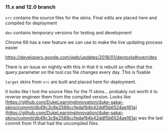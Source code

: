 ### 11.x and 12.0 branch

`src` contains the source files for the skins. Final edits are placed here and compiled for deployment

`dev` contains temporary versions for testing and development

Chrome 66 has a new feature we can use to make the live updating process easier

https://developers.google.com/web/updates/2018/01/devtools#overrides

There is an issue on nightly with this in that it is rebuilt so often that the query parameter on the tool.css file changes every day. This is fixable

`target` skins from `src` are built and placed here for deployment.


It looks like I lost the source files for the 11 skins... probably not worth it to reverse engineer them from the compiled version. Looks like [https://github.com/DukeLearningInnovation/duke-sakai-skins/commit/db49c3c8e2588ccfedaf84b42ddf5b6524ae161a](https://github.com/DukeLearningInnovation/duke-sakai-skins/commit/db49c3c8e2588ccfedaf84b42ddf5b6524ae161a) was the last commit from 11 that had the uncompiled files. 
